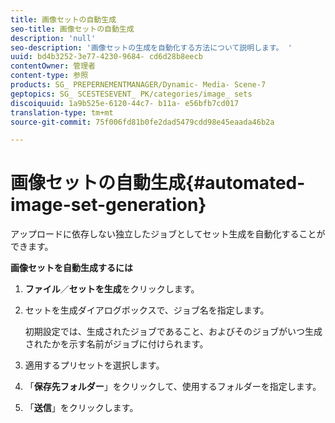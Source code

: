 ```yaml
---
title: 画像セットの自動生成
seo-title: 画像セットの自動生成
description: 'null'
seo-description: '画像セットの生成を自動化する方法について説明します。 '
uuid: bd4b3252-3e77-4230-9684- cd6d28b8eecb
contentOwner: 管理者
content-type: 参照
products: SG_ PREPERNEMENTMANAGER/Dynamic- Media- Scene-7
geptopics: SG_ SCESTESEVENT_ PK/categories/image_ sets
discoiquuid: 1a9b525e-6120-44c7- b11a- e56bfb7cd017
translation-type: tm+mt
source-git-commit: 75f006fd81b0fe2dad5479cdd98e45eaada46b2a

---
```



# 画像セットの自動生成{#automated-image-set-generation}

<!-- 

Comment Type: remark
Last Modified By: 
Last Modified Date: 

<p>New for 6.5</p>

 -->

アップロードに依存しない独立したジョブとしてセット生成を自動化することができます。

**画像セットを自動生成するには**

1. **ファイル**／**セットを生成**&#x200B;をクリックします。
1. セットを生成ダイアログボックスで、ジョブ名を指定します。

   初期設定では、生成されたジョブであること、およびそのジョブがいつ生成されたかを示す名前がジョブに付けられます。

1. 適用するプリセットを選択します。
1. 「**保存先フォルダー**」をクリックして、使用するフォルダーを指定します。
1. 「**送信**」をクリックします。

